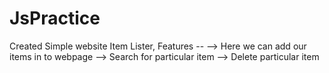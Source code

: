 # JsPractice
Created Simple website Item Lister,
Features --
--> Here we can add our items in to webpage
--> Search for particular item
--> Delete particular item
